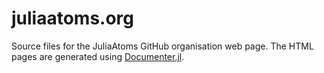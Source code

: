 # juliaatoms.org

Source files for the JuliaAtoms GitHub organisation web page.
The HTML pages are generated using [Documenter.jl](https://github.com/JuliaDocs/Documenter.jl).
